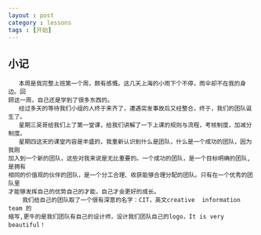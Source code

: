```yaml
---
layout : post
category : lessons
tags : [开始]
---
```


## 小记
       本周是我完整上班第一个周，颇有感慨。这几天上海的小雨下个不停，雨伞却不在我的身边。回     
    顾这一周，自己还是学到了很多东西的。    
       经过多天的等待我们小组的人终于来齐了，遭遇突发事故后又经整合，终于，我们的团队诞生了。             
       星期三吴哥给我们上了第一堂课，给我们讲解了一下上课的规则与流程，考核制度，加减分制度。        
       星期四这天的课堂内容是丰盛的，我重新认识到什么是团队，什么是一个成功的团队，因为我刚     
    加入到一个新的团队，这些对我来说是无比重要的。一个成功的团队，是一个目标明确的团队,是拥有      
    相同的价值观的伙伴的团队，是一个分工合理、收获能够合理分配的团队。只有在一个优秀的团队里       
    才能够发挥自己的优势自己的才能，自己才会更好的成长。    
        我们给自己的团队取了一个很有深意的名字：CIT，英文creative  information  team 的     
    缩写,更牛的是我们团队有自己的设计师，设计我们团队自己的logo，It is very beautiful！   
     


